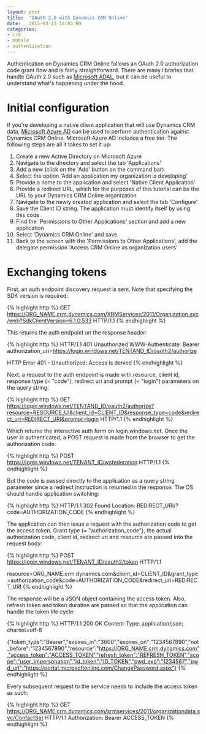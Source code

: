 ```yaml
---
layout: post
title:  "OAuth 2.0 with Dynamics CRM Online"
date:   2015-03-23 14:03:00
categories:
- crm
- mobile
- authentication
---
```

Authentication on Dynamics CRM Online follows an OAuth 2.0 authorization code grant flow and is fairly straightforward. There are many libraries that handle OAuth 2.0 such as <a href="https://msdn.microsoft.com/en-us/library/azure/dn151135.aspx" target="_blank">Microsoft ADAL</a>, but it can be useful to understand what's happening under the hood.

# Initial configuration #

If you're developing a native client application that will use Dynamics CRM data, <a href="http://azure.microsoft.com/en-us/pricing/details/active-directory/" target="_blank">Microsoft Azure AD</a> can be used to perform authentication against Dynamics CRM Online. Microsoft Azure AD includes a free tier. The following steps are all it takes to set it up:

1. Create a new Active Directory on Microsoft Azure
1. Navigate to the directory and select the tab 'Applications'
1. Add a new (click on the 'Add' button on the command bar)
1. Select the option 'Add an application my organization is developing'
1. Provide a name to the application and select 'Native Client Application'
1. Provide a redirect URL, which for the purposes of this tutorial can be the URL to your Dynamics CRM Online organization
1. Navigate to the newly created application and select the tab 'Configure'
1. Save the Client ID string. The application must identify itself by using this code
1. Find the 'Permissions to Other Applications' section and add a new application
1. Select 'Dynamics CRM Online' and save
1. Back to the screen with the 'Permissions to Other Applications', add the delegate permission 'Access CRM Online as organization users'

# Exchanging tokens #

First, an auth endpoint discovery request is sent. Note that specifying the SDK version is required:

{% highlight http %}
GET https://ORG_NAME.crm.dynamics.com/XRMServices/2011/Organization.svc/web?SdkClientVersion=6.1.0.533 HTTP/1.1
{% endhighlight %}

This returns the auth endpoint on the response header:

{% highlight http %}
HTTP/1.1 401 Unauthorized
WWW-Authenticate: Bearer authorization_uri=https://login.windows.net/TENTAND_ID/oauth2/authorize

HTTP Error 401 - Unauthorized: Access is denied
{% endhighlight %}

Next, a request to the auth endpoint is made with resource, client id, response type (= "code"), redirect uri and prompt (= "login") parameters on the query string:

{% highlight http %}
GET https://login.windows.net/TENTAND_ID/oauth2/authorize?resource=RESOURCE_UI&client_id=CLIENT_ID&response_type=code&redirect_uri=REDIRECT_URI&prompt=login HTTP/1.1
{% endhighlight %}

Which returns the interactive auth form on login.windows.net. Once the user is authenticated, a POST request is made from the browser to get the authorization code:

{% highlight http %}
POST https://login.windows.net/TENANT_ID/wsfederation HTTP/1.1
{% endhighlight %}

But the code is passed directly to the application as a query string parameter since a redirect instruction is returned in the response. The OS should handle application switching:

{% highlight http %}
HTTP/1.1 302 Found
Location: REDIRECT_URI/?code=AUTHORIZATION_CODE
{% endhighlight %}

The application can then issue a request with the authorization code to get the access token. Grant type (= "authorization_code"), the actual authorization code, client id, redirect uri and resource are passed into the request body:

{% highlight http %}
POST https://login.windows.net/TENANT_ID/oauth2/token HTTP/1.1

resource=ORG_NAME.crm.dynamics.com&client_id=CLIENT_ID&grant_type=authorization_code&code=AUTHORIZATION_CODE&redirect_uri=REDIRECT_URI
{% endhighlight %}

The response will be a JSON object containing the access token. Also, refresh token and token duration are passed so that the application can handle the token life cycle:

{% highlight http %}
HTTP/1.1 200 OK
Content-Type: application/json; charset=utf-8

{"token_type":"Bearer","expires_in":"3600","expires_on":"1234567890","not_before":"1234567890","resource":"https://ORG_NAME.crm.dynamics.com","access_token":"ACCESS_TOKEN","refresh_token":"REFRESH_TOKEN","scope":"user_impersonation","id_token":"ID_TOKEN","pwd_exp":"1234567","pwd_url":"https://portal.microsoftonline.com/ChangePassword.aspx"}
{% endhighlight %}

Every subsequent request to the service needs to include the access token as such:

{% highlight http %}
GET https://ORG_NAME.crm.dynamics.com/xrmservices/2011/organizationdata.svc/ContactSet HTTP/1.1
Authorization: Bearer ACCESS_TOKEN
{% endhighlight %}
